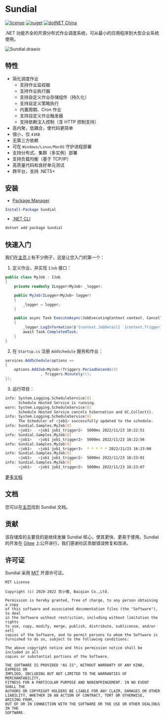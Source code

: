 # Sundial

[![license](https://img.shields.io/badge/license-MulanPSL--2.0-orange?cacheSeconds=10800)](https://gitee.com/dotnetchina/Sundial/blob/master/LICENSE) [![nuget](https://img.shields.io/nuget/v/Sundial.svg?cacheSeconds=10800)](https://www.nuget.org/packages/Sundial) [![dotNET China](https://img.shields.io/badge/organization-dotNET%20China-yellow?cacheSeconds=10800)](https://gitee.com/dotnetchina)

.NET 功能齐全的开源分布式作业调度系统，可从最小的应用程序到大型企业系统使用。

![Sundial.drawio](https://gitee.com/dotnetchina/Sundial/raw/master/drawio/Sundial.drawio.png "Sundial.drawio.png")

## 特性

- 简化调度作业
  - 支持作业监视器
  - 支持作业执行器
  - 支持自定义作业存储组件（持久化）
  - 支持自定义策略执行
  - 内置周期、Cron 作业
  - 支持自定义作业触发器
  - 支持依赖注入控制（含 HTTP 控制支持）
- 高内聚，低耦合，使代码更简单
- 很小，仅 `41KB`
- 无第三方依赖
- 可在 `Windows/Linux/MacOS` 守护进程部署
- 支持分布式、集群（多实例）部署
- 支持负载均衡（基于 TCP/IP）
- 高质量代码和良好单元测试
- 跨平台，支持 .NET5+

## 安装

- [Package Manager](https://www.nuget.org/packages/Sundial)

```powershell
Install-Package Sundial
```

- [.NET CLI](https://www.nuget.org/packages/Sundial)

```powershell
dotnet add package Sundial
```

## 快速入门

我们在[主页](./samples)上有不少例子，这是让您入门的第一个：

1. 定义作业，并实现 `IJob` 接口：

```cs
public class MyJob : IJob
{
    private readonly ILogger<MyJob> _logger;

    public MyJob(ILogger<MyJob> logger)
    {
        _logger = logger;
    }

    public async Task ExecuteAsync(JobExecutingContext context, CancellationToken stoppingToken)
    {
        _logger.LogInformation($"{context.JobDetail}  {context.Trigger} {context.OccurrenceTime}");
        await Task.CompletedTask;
    }
}
```

2. 在 `Startup.cs` 注册 `AddSchedule` 服务和作业：

```cs
services.AddSchedule(options =>
{
    options.AddJob<MyJob>(Triggers.PeriodSeconds(5)
                , Triggers.Minutely());
});
```

3. 运行项目：

```bash
info: System.Logging.ScheduleService[0]
      Schedule Hosted Service is running.
warn: System.Logging.ScheduleService[0]
      Schedule Hosted Service cancels hibernation and GC.Collect().
info: System.Logging.ScheduleService[0]
      The Scheduler of <job1> successfully updated to the schedule.
info: Sundial.Samples.MyJob[0]
      <job1>   <job1 job1_trigger2>  5000ms 2022/11/23 16:22:51
info: Sundial.Samples.MyJob[0]
      <job1>   <job1 job1_trigger2>  5000ms 2022/11/23 16:22:56
info: Sundial.Samples.MyJob[0]
      <job1>   <job1 job1_trigger3>  * * * * * 2022/11/23 16:23:00
info: Sundial.Samples.MyJob[0]
      <job1>   <job1 job1_trigger2>  5000ms 2022/11/23 16:23:01
info: Sundial.Samples.MyJob[0]
      <job1>   <job1 job1_trigger2>  5000ms 2022/11/23 16:23:07
```

[更多文档](https://furion.baiqian.ltd/docs/job/)

## 文档

您可以在[主页](https://furion.baiqian.ltd/docs/job/)找到 Sundial 文档。

## 贡献

该存储库的主要目的是继续发展 Sundial 核心，使其更快、更易于使用。Sundial 的开发在 [Gitee](https://gitee.com/dotnetchina/Sundial) 上公开进行，我们感谢社区贡献错误修复和改进。

## 许可证

Sundial 采用 [MIT](./LICENSE) 开源许可证。

```
MIT License

Copyright (c) 2020-2022 百小僧, Baiqian Co.,Ltd.

Permission is hereby granted, free of charge, to any person obtaining a copy
of this software and associated documentation files (the "Software"), to deal
in the Software without restriction, including without limitation the rights
to use, copy, modify, merge, publish, distribute, sublicense, and/or sell
copies of the Software, and to permit persons to whom the Software is
furnished to do so, subject to the following conditions:

The above copyright notice and this permission notice shall be included in all
copies or substantial portions of the Software.

THE SOFTWARE IS PROVIDED "AS IS", WITHOUT WARRANTY OF ANY KIND, EXPRESS OR
IMPLIED, INCLUDING BUT NOT LIMITED TO THE WARRANTIES OF MERCHANTABILITY,
FITNESS FOR A PARTICULAR PURPOSE AND NONINFRINGEMENT. IN NO EVENT SHALL THE
AUTHORS OR COPYRIGHT HOLDERS BE LIABLE FOR ANY CLAIM, DAMAGES OR OTHER
LIABILITY, WHETHER IN AN ACTION OF CONTRACT, TORT OR OTHERWISE, ARISING FROM,
OUT OF OR IN CONNECTION WITH THE SOFTWARE OR THE USE OR OTHER DEALINGS IN THE
SOFTWARE.
```
